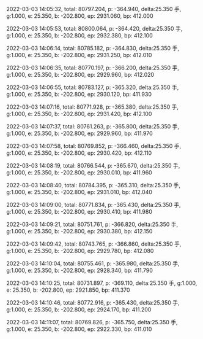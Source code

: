 2022-03-03 14:05:32, total: 80797.204, p: -364.940, delta:25.350 手, g:1.000, e: 25.350, b: -202.800, ep: 2931.060, bp: 412.000

2022-03-03 14:05:53, total: 80800.064, p: -364.420, delta:25.350 手, g:1.000, e: 25.350, b: -202.800, ep: 2932.380, bp: 412.100

2022-03-03 14:06:14, total: 80785.182, p: -364.830, delta:25.350 手, g:1.000, e: 25.350, b: -202.800, ep: 2931.250, bp: 412.010

2022-03-03 14:06:35, total: 80770.197, p: -366.200, delta:25.350 手, g:1.000, e: 25.350, b: -202.800, ep: 2929.960, bp: 412.020

2022-03-03 14:06:55, total: 80783.127, p: -365.320, delta:25.350 手, g:1.000, e: 25.350, b: -202.800, ep: 2930.120, bp: 411.930

2022-03-03 14:07:16, total: 80771.928, p: -365.380, delta:25.350 手, g:1.000, e: 25.350, b: -202.800, ep: 2931.420, bp: 412.100

2022-03-03 14:07:37, total: 80761.263, p: -365.800, delta:25.350 手, g:1.000, e: 25.350, b: -202.800, ep: 2929.960, bp: 411.970

2022-03-03 14:07:58, total: 80769.852, p: -366.460, delta:25.350 手, g:1.000, e: 25.350, b: -202.800, ep: 2930.420, bp: 412.110

2022-03-03 14:08:19, total: 80766.544, p: -365.670, delta:25.350 手, g:1.000, e: 25.350, b: -202.800, ep: 2930.010, bp: 411.960

2022-03-03 14:08:40, total: 80784.395, p: -365.310, delta:25.350 手, g:1.000, e: 25.350, b: -202.800, ep: 2931.010, bp: 412.040

2022-03-03 14:09:00, total: 80771.834, p: -365.430, delta:25.350 手, g:1.000, e: 25.350, b: -202.800, ep: 2930.410, bp: 411.980

2022-03-03 14:09:21, total: 80751.761, p: -366.820, delta:25.350 手, g:1.000, e: 25.350, b: -202.800, ep: 2930.380, bp: 412.150

2022-03-03 14:09:42, total: 80743.765, p: -366.860, delta:25.350 手, g:1.000, e: 25.350, b: -202.800, ep: 2929.780, bp: 412.080

2022-03-03 14:10:04, total: 80755.461, p: -365.980, delta:25.350 手, g:1.000, e: 25.350, b: -202.800, ep: 2928.340, bp: 411.790

2022-03-03 14:10:25, total: 80731.897, p: -369.110, delta:25.350 手, g:1.000, e: 25.350, b: -202.800, ep: 2921.850, bp: 411.370

2022-03-03 14:10:46, total: 80772.916, p: -365.430, delta:25.350 手, g:1.000, e: 25.350, b: -202.800, ep: 2924.170, bp: 411.200

2022-03-03 14:11:07, total: 80769.826, p: -365.750, delta:25.350 手, g:1.000, e: 25.350, b: -202.800, ep: 2922.330, bp: 411.010